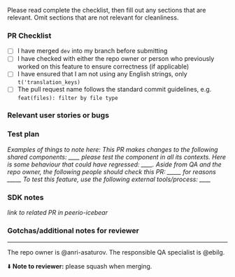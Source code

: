 Please read complete the checklist, then fill out any sections that are relevant. Omit sections that are not relevant for cleanliness. 

### PR Checklist

- [ ] I have merged `dev` into my branch before submitting
- [ ] I have checked with either the repo owner or person who previously worked on this feature to ensure correctness (if applicable)
- [ ] I have ensured that I am not using any English strings, only `t('translation_keys)`
- [ ] The pull request name follows the standard commit guidelines, e.g. `feat(files): filter by file type`

### Relevant user stories or bugs

### Test plan

*Examples of things to note here:*
*This PR makes changes to the following shared components: ____ please test the component in all its contexts.*
*Here is some behaviour that could have regressed: ____.*
*Aside from QA and the repo owner, the following people should check this PR: _____ for reasons _____*
*To test this feature, use the following external tools/process: ____*

### SDK notes

*link to related PR in peerio-icebear*

### Gotchas/additional notes for reviewer

------

The repo owner is @anri-asaturov. The responsible QA specialist is @ebilg.

⬇️ **Note to reviewer:** please squash when merging. 